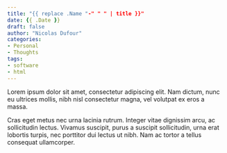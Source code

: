 ```yaml
---
title: "{{ replace .Name "-" " " | title }}"
date: {{ .Date }}
draft: false
author: "Nicolas Dufour"
categories:
- Personal
- Thoughts
tags:
- software
- html
---
```


Lorem ipsum dolor sit amet, consectetur adipiscing elit. Nam dictum, nunc eu ultrices mollis, nibh nisl consectetur magna, vel volutpat ex eros a massa.

<!--more-->

Cras eget metus nec urna lacinia rutrum. Integer vitae dignissim arcu, ac sollicitudin lectus. Vivamus suscipit, purus a suscipit sollicitudin, urna erat lobortis turpis, nec porttitor dui lectus ut nibh. Nam ac tortor a tellus consequat ullamcorper. 
